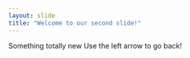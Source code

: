 ```yaml
---
layout: slide
title: "Welcome to our second slide!"
---
```

Something totally new
Use the left arrow to go back!
